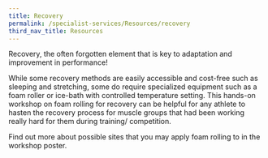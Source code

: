 ```yaml
---
title: Recovery
permalink: /specialist-services/Resources/recovery
third_nav_title: Resources
---
```

Recovery, the often forgotten element that is key to adaptation and improvement in performance!  

While some recovery methods are easily accessible and cost-free such as sleeping and stretching, some do require specialized equipment such as a foam roller or ice-bath with controlled temperature setting.  This hands-on workshop on foam rolling for recovery can be helpful for any athlete to hasten the recovery process for muscle groups that had been working really hard for them during training/ competition.  

Find out more about possible sites that you may apply foam rolling to in the workshop poster. [](/files/workshops-by-tp/Sports%20Leaders%20Workshop%202021_Recovery.pdf)
